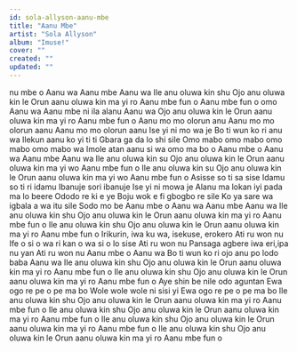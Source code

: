 ```yaml
---
id: sola-allyson-aanu-mbe
title: "Aanu Mbe"
artist: "Sola Allyson"
album: "Imuse!"
cover: ""
created: ""
updated: ""
---
```


nu mbe o
Aanu wa
Aanu mbe
Aanu wa
Ile anu oluwa kin shu
Ojo anu oluwa kin le
Orun aanu oluwa kin ma yi ro
Aanu mbe fun o
Aanu mbe fun o omo
Aanu wa
Aanu mbe ni ila alanu
Aanu wa
Ojo anu oluwa kin le
Orun aanu oluwa kin ma yi ro
Aanu mbe fun o
Aanu mo mo olorun anu
Aanu mo mo olorun aanu
Aanu mo mo olorun aanu
Ise yi ni mo wa je
Bo ti wun ko ri anu wa
Ilekun aanu ko yi ti ti
Gbara ga da lo shi sile
Omo mabo omo mabo omo mabo omo mabo wa
Imole atan aanu si wa omo ma bo o
Aanu mbe o
Aanu wa
Aanu mbe
Aanu wa
Ile anu oluwa kin su
Ojo anu oluwa kin le
Orun aanu oluwa kin ma yi wo
Aanu mbe fun o
Ile anu oluwa kin su
Ojo anu oluwa kin le
Orun aanu oluwa kin ma yi wo
Aanu mbe fun o
Asisse so ti sa sise
Idamu so ti ri idamu
Ibanuje sori ibanuje
Ise yi ni mowa je
Alanu ma lokan iyi pada ma lo beere
Ododo re ki e ye
Boju wok e fi gbogbo re sile
Ko ya sare wa igbala a wa itu sile
Sodo mo be
Aanu mbe o
Aanu wa
Aanu mbe
Aanu wa
Ile anu oluwa kin shu
Ojo anu oluwa kin le
Orun aanu oluwa kin ma yi ro
Aanu mbe fun o
Ile anu oluwa kin shu
Ojo anu oluwa kin le
Orun aanu oluwa kin ma yi ro
Aanu mbe fun o
Irikurin, iwa ku wa, isekuse, erokero
Ati ru won nu
Ife o si o wa ri kan o wa si o lo sise
Ati ru won nu
Pansaga agbere iwa eri,ipa nu yan
Ati ru won nu
Aanu mbe o
Aanu wa
Bo ti wun ko ri ojo anu po lodo baba
Aanu wa
Ile anu oluwa kin shu
Ojo anu oluwa kin le
Orun aanu oluwa kin ma yi ro
Aanu mbe fun o
Ile anu oluwa kin shu
Ojo anu oluwa kin le
Orun aanu oluwa kin ma yi ro
Aanu mbe fun o
Aye shin be nile odo aguntan
Ewa ogo re pe o pe ma bo
Wole wole wole ni sisi yi
Ewa ogo re pe o pe ma bo
Ile anu oluwa kin shu
Ojo anu oluwa kin le
Orun aanu oluwa kin ma yi ro
Aanu mbe fun o
Ile anu oluwa kin shu
Ojo anu oluwa kin le
Orun aanu oluwa kin ma yi ro
Aanu mbe fun o
Ile anu oluwa kin shu
Ojo anu oluwa kin le
Orun aanu oluwa kin ma yi ro
Aanu mbe fun o
Ile anu oluwa kin shu
Ojo anu oluwa kin le
Orun aanu oluwa kin ma yi ro
Aanu mbe fun o